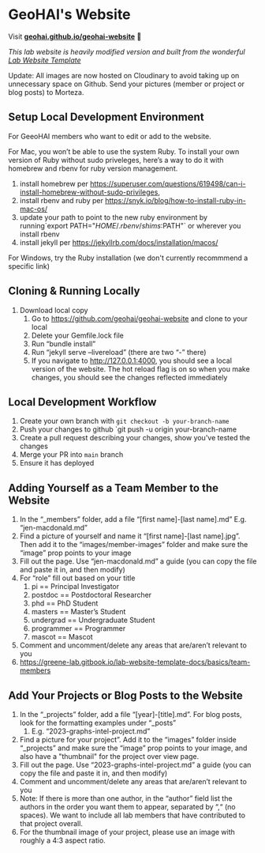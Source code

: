 
# GeoHAI's Website

Visit **[geohai.github.io/geohai-website](https://geohai.github.io/geohai-website)** 🚀

_This lab website is heavily modified version and built from the wonderful [Lab Website Template](https://greene-lab.gitbook.io/lab-website-template-docs)_

Update: All images are now hosted on Cloudinary to avoid taking up on unnecessary space on Github. Send your pictures (member or project or blog posts) to Morteza. 

## Setup Local Development Environment

For GeeoHAI members who want to edit or add to the website.

For Mac, you won’t be able to use the system Ruby. To install your own version of Ruby without sudo priveleges, here’s a way to do it with homebrew and rbenv for ruby version management.

1. install homebrew per <https://superuser.com/questions/619498/can-i-install-homebrew-without-sudo-privileges>,
2. install rbenv and ruby per <https://snyk.io/blog/how-to-install-ruby-in-mac-os/>
3. update your path to point to the new ruby environment by running\`export PATH="$HOME/.rbenv/shims:$PATH"\` or wherever you install rbenv
4. install jekyll per <https://jekyllrb.com/docs/installation/macos/>

For Windows, try the Ruby installation (we don't currently recommmend a specific link)

## Cloning & Running Locally

1. Download local copy
    1. Go to <https://github.com/geohai/geohai-website> and clone to your local
    2. Delete your Gemfile.lock file
    3. Run “bundle install”
    4. Run “jekyll serve –livereload” (there are two “-” there)
    5. If you navigate to <http://127.0.0.1:4000>, you should see a local version of the website. The hot reload flag is on so when you make changes, you should see the changes reflected immediately

## Local Development Workflow
1. Create your own branch with `git checkout -b your-branch-name`
2. Push your changes to github `git push -u origin your-branch-name
3. Create a pull request describing your changes, show you've tested the changes
4. Merge your PR into `main` branch
5. Ensure it has deployed

## Adding Yourself as a Team Member to the Website
1. In the “\_members” folder, add a file “\[first name\]-\[last name\].md”  E.g. “jen-macdonald.md”
2. Find a picture of yourself and name it “\[first name\]-\[last name\].jpg”. Then add it to the “images/member-images” folder and make sure the “image” prop points to your image
3. Fill out the page. Use “jen-macdonald.md” a guide (you can copy the file and paste it in, and then modify)
4. For “role” fill out based on your title
    1. pi == Principal Investigator
    2. postdoc == Postdoctoral Researcher
    3. phd == PhD Student
    4. masters == Master’s Student
    5. undergrad == Undergraduate Student
    6. programmer == Programmer
    7. mascot == Mascot
5. Comment and uncomment/delete any areas that are/aren’t relevant to you
6. <https://greene-lab.gitbook.io/lab-website-template-docs/basics/team-members>

## Add Your Projects or Blog Posts to the Website
1. In the “\_projects”  folder, add a file “\[year\]-\[title\].md”. For blog posts, look for the formatting examples under “\_posts”
    1. E.g. “2023-graphs-intel-project.md”
2. Find a picture for your project”. Add it to the “images” folder inside “\_projects” and make sure the “image” prop points to your image, and also have a "thumbnail" for the project over view page.
3. Fill out the page. Use “2023-graphs-intel-project.md” a guide (you can copy the file and paste it in, and then modify)
4. Comment and uncomment/delete any areas that are/aren’t relevant to you
5. Note: If there is more than one author, in the “author” field list the authors in the order you want them to appear, separated by “,“ (no spaces). We want to include all lab members that have contributed to that project overall. 
6. For the thumbnail image of your project, please use an image with roughly a 4:3 aspect ratio.

